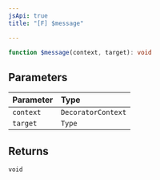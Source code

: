 ```yaml
---
jsApi: true
title: "[F] $message"

---
```

```ts
function $message(context, target): void
```

## Parameters

| Parameter | Type |
| :------ | :------ |
| `context` | `DecoratorContext` |
| `target` | `Type` |

## Returns

`void`
